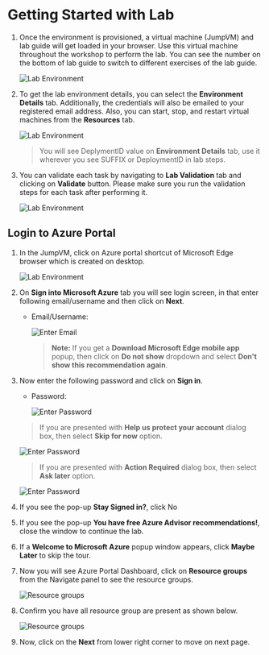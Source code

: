 # Getting Started with Lab

1. Once the environment is provisioned, a virtual machine (JumpVM) and lab guide will get loaded in your browser. Use this virtual machine throughout the workshop to perform the lab. You can see the number on the bottom of lab guide to switch to different exercises of the lab guide.

   ![](Images/gs-step1.png "Lab Environment")

1. To get the lab environment details, you can select the **Environment Details** tab. Additionally, the credentials will also be emailed to your registered email address. Also, you can start, stop, and restart virtual machines from the **Resources** tab.

   ![](Images/env-step2-env-details.png "Lab Environment")
 
    > You will see DeplymentID value on **Environment Details** tab, use it wherever you see SUFFIX or DeploymentID in lab steps.

1. You can validate each task by navigating to **Lab Validation** tab and clicking on **Validate** button. Please make sure you run the validation steps for each task after performing it. 

   ![](Images/upd-validation.png "Lab Environment")

## Login to Azure Portal
1. In the JumpVM, click on Azure portal shortcut of Microsoft Edge browser which is created on desktop.

     ![](Images/gs-step4-azure-portal-shortcut.png "Lab Environment")
   
1. On **Sign into Microsoft Azure** tab you will see login screen, in that enter following email/username and then click on **Next**. 
   * Email/Username: <inject key="AzureAdUserEmail"></inject>
   
     ![](Images/image7.png "Enter Email")

     > **Note:** If you get a **Download Microsoft Edge mobile app** popup, then click on **Do not show** dropdown and select **Don't show this recommendation again**. 
     
1. Now enter the following password and click on **Sign in**.
   * Password: <inject key="AzureAdUserPassword"></inject>
   
     ![](Images/image8.png "Enter Password")
     
   > If you are presented with **Help us protect your account** dialog box, then select **Skip for now** option.

      ![](Images/MFA.png "Enter Password")

   > If you are presented with **Action Required** dialog box, then select **Ask later** option.

      ![](Images/gs-step3-azure-login.png "Enter Password")
  
1. If you see the pop-up **Stay Signed in?**, click No

1. If you see the pop-up **You have free Azure Advisor recommendations!**, close the window to continue the lab.

1. If a **Welcome to Microsoft Azure** popup window appears, click **Maybe Later** to skip the tour.
   
1. Now you will see Azure Portal Dashboard, click on **Resource groups** from the Navigate panel to see the resource groups.

     ![](Images/select-rg.png "Resource groups")
   
1. Confirm you have all resource group are present as shown below.

     ![](Images/upimage10.png "Resource groups")
   
1. Now, click on the **Next** from lower right corner to move on next page.
